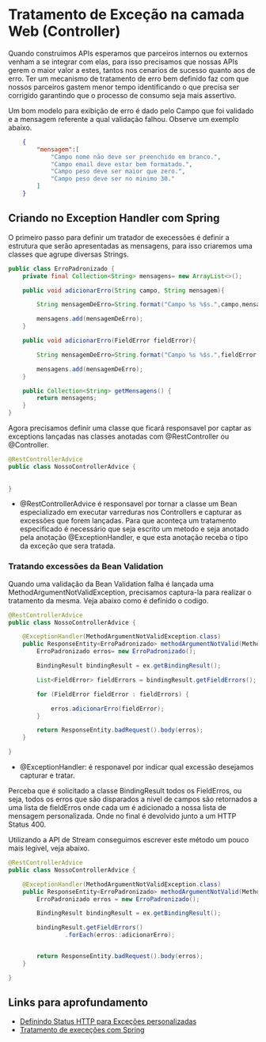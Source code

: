 # Tratamento de Exceção na camada Web (Controller)

Quando construimos APIs esperamos que parceiros internos ou externos venham a se integrar com elas, para isso precisamos que nossas APIs gerem o maior valor a estes, tantos nos cenarios de sucesso quanto aos de erro. Ter um mecanismo de tratamento de erro bem definido faz com que nossos parceiros gastem menor tempo identificando o que precisa ser corrigido garantindo que o processo de consumo seja mais assertivo.

Um bom modelo para exibição de erro é dado pelo Campo que foi validado e a mensagem referente a qual validação falhou. Observe um exemplo abaixo.

```json
    {
        "mensagem":[
            "Campo nome não deve ser preenchido em branco.",
            "Campo email deve estar bem formatado.",
            "Campo peso deve ser maior que zero.",
            "Campo peso deve ser no minimo 30."
        ]
    }
```

## Criando no Exception Handler com Spring

O primeiro passo para definir um tratador de execessões é definir a estrutura que serão apresentadas as mensagens, para isso criaremos uma classes que agrupe diversas Strings. 

```java
public class ErroPadronizado {
    private final Collection<String> mensagens= new ArrayList<>();

    public void adicionarErro(String campo, String mensagem){

        String mensagemDeErro=String.format("Campo %s %$s.",campo,mensagem);

        mensagens.add(mensagemDeErro);
    }

    public void adicionarErro(FieldError fieldError){

        String mensagemDeErro=String.format("Campo %s %$s.",fieldError.getField(),fieldError.getDefaultMessage());

        mensagens.add(mensagemDeErro);
    }

    public Collection<String> getMensagens() {
        return mensagens;
    }
}

```

Agora precisamos definir uma classe que ficará responsavel por captar as exceptions lançadas nas classes anotadas com @RestController ou @Controller. 

```java
@RestControllerAdvice
public class NossoControllerAdvice {
    
    
}
```

- @RestControllerAdvice é responsavel por tornar a classe um Bean especializado em executar varreduras nos Controllers e capturar as excessões que forem lançadas. Para que aconteça um tratamento especificado é necessário que seja escrito um metodo  e seja anotado pela anotação @ExceptionHandler, e que esta anotação receba o tipo da exceção que sera tratada. 

### Tratando excessões da Bean Validation

Quando uma validação da Bean Validation falha é lançada uma MethodArgumentNotValidException, precisamos captura-la para realizar o tratamento da mesma. Veja abaixo como é definido o codigo.

```java
@RestControllerAdvice
public class NossoControllerAdvice {

    @ExceptionHandler(MethodArgumentNotValidException.class)
    public ResponseEntity<ErroPadronizado> methodArgumentNotValid(MethodArgumentNotValidException ex){
        ErroPadronizado erros= new ErroPadronizado();

        BindingResult bindingResult = ex.getBindingResult();

        List<FieldError> fieldErrors = bindingResult.getFieldErrors();

        for (FieldError fieldError : fieldErrors) {

            erros.adicionarErro(fieldError);
        }

        return ResponseEntity.badRequest().body(erros);
    }

}
```

- @ExceptionHandler: é responavel por indicar qual excessão desejamos capturar e tratar.


Perceba que é solicitado a classe BindingResult todos os FieldErros, ou seja, todos os erros que são disparados a nivel de campos são retornados a uma lista de fieldErros onde cada um é adicionado a nossa lista de mensagem personalizada. Onde no final é devolvido junto a um HTTP Status 400. 

Utilizando a API de Stream conseguimos escrever este método um pouco mais legivel, veja abaixo.


```java
@RestControllerAdvice
public class NossoControllerAdvice {

    @ExceptionHandler(MethodArgumentNotValidException.class)
    public ResponseEntity<ErroPadronizado> methodArgumentNotValid(MethodArgumentNotValidException ex) {
        ErroPadronizado erros = new ErroPadronizado();

        BindingResult bindingResult = ex.getBindingResult();

        bindingResult.getFieldErrors()
                .forEach(erros::adicionarErro);


        return ResponseEntity.badRequest().body(erros);
    }

}
```

## Links para aprofundamento

- [Definindo Status HTTP para Exceções personalizadas](https://www.baeldung.com/spring-response-status)
- [Tratamento de execeções com Spring](https://www.baeldung.com/exception-handling-for-rest-with-spring)